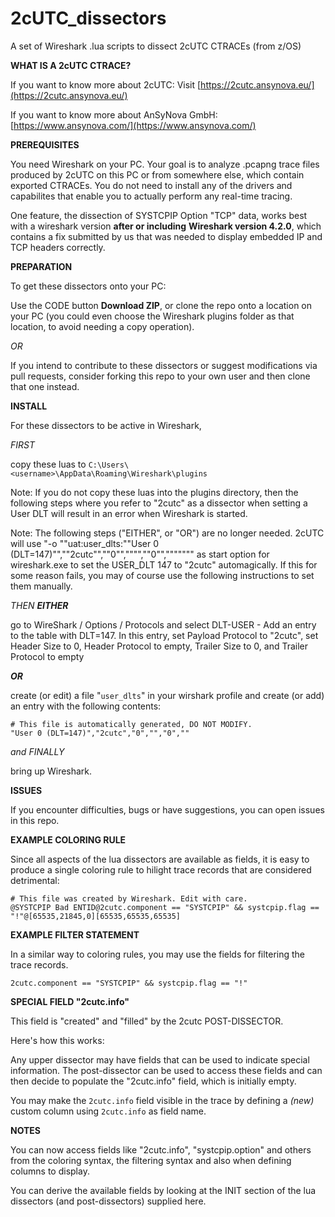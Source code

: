 # 2cUTC_dissectors

A set of Wireshark .lua scripts to dissect 2cUTC CTRACEs (from z/OS)

**WHAT IS A 2cUTC CTRACE?**

If you want to know more about 2cUTC: Visit [https://2cutc.ansynova.eu/](https://2cutc.ansynova.eu/)

If you want to know more about AnSyNova GmbH: [https://www.ansynova.com/](https://www.ansynova.com/)

**PREREQUISITES**

You need Wireshark on your PC. Your goal is to analyze .pcapng trace files produced by 2cUTC on this PC or from somewhere else, which contain exported CTRACEs. You do not need to install any of the drivers and capabilites that enable you to actually perform any real-time tracing.

One feature, the dissection of SYSTCPIP Option "TCP" data, works best with a wireshark version **after or including** **Wireshark version 4.2.0**, which contains a fix submitted by us that was needed to display embedded IP and TCP headers correctly.

**PREPARATION**

To get these dissectors onto your PC:

Use the CODE button **Download ZIP**, or clone the repo onto a location on your PC (you could even choose the Wireshark plugins folder as that location, to avoid needing a copy operation). 

_OR_

If you intend to contribute to these dissectors or suggest modifications via pull requests, consider forking this repo to your own user and then clone that one instead. 

**INSTALL**

For these dissectors to be active in Wireshark,

_FIRST_

copy these luas to `C:\Users\<username>\AppData\Roaming\Wireshark\plugins`

Note: If you do not copy these luas into the plugins directory, then the following
steps where you refer to "2cutc" as a dissector when setting a User DLT will result
in an error when Wireshark is started.

Note: The following steps ("EITHER", or "OR") are no longer needed. 2cUTC will use
"-o ""uat:user_dlts:\""User 0 (DLT=147)\"",\""2cutc\"",\""0\"",\""\"",\""0\"",\""\"""""
as start option for wireshark.exe to set the USER_DLT 147 to "2cutc" automagically.
If this for some reason fails, you may of course use the following instructions to
set them manually.

_THEN **EITHER**_

go to WireShark / Options / Protocols and select DLT-USER - Add an entry to the table  with DLT=147.
In this entry, set Payload Protocol to "2cutc", set Header Size to 0, Header Protocol to empty, Trailer Size to 0, and Trailer Protocol to empty

_**OR**_

create (or edit) a file "`user_dlts`" in your wirshark profile and create (or add) an entry with the following contents:

```
# This file is automatically generated, DO NOT MODIFY.
"User 0 (DLT=147)","2cutc","0","","0",""
```

_and FINALLY_

bring up Wireshark.

**ISSUES**

If you encounter difficulties, bugs or have suggestions, you can open issues in this repo.

**EXAMPLE COLORING RULE**

Since all aspects of the lua dissectors are available as fields, it is easy to produce a single coloring rule to hilight
trace records that are considered detrimental:

```
# This file was created by Wireshark. Edit with care.
@SYSTCPIP Bad ENTID@2cutc.component == "SYSTCPIP" && systcpip.flag == "!"@[65535,21845,0][65535,65535,65535]
```

**EXAMPLE FILTER STATEMENT**

In a similar way to coloring rules, you may use the fields for filtering the trace records.

```
2cutc.component == "SYSTCPIP" && systcpip.flag == "!"
```

**SPECIAL FIELD "2cutc.info"**

This field is "created" and "filled" by the 2cutc POST-DISSECTOR.

Here's how this works:

Any upper dissector may have fields that can be used to indicate special information. The post-dissector can be used to access these fields and can then decide to populate the "2cutc.info" field, which is initially empty.

You may make the `2cutc.info` field visible in the trace by defining a _(new)_ custom column using `2cutc.info` as field name.

**NOTES**

You can now access fields like "2cutc.info", "systcpip.option" and others from the coloring syntax, the filtering syntax and also when defining columns to display.

You can derive the available fields by looking at the INIT section of the lua dissectors (and post-dissectors) supplied here.
